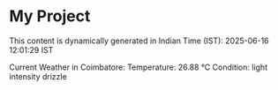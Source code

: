 # My Project

This content is dynamically generated in Indian Time (IST): 2025-06-16 12:01:29 IST


Current Weather in Coimbatore:
Temperature: 26.88 °C
Condition: light intensity drizzle
